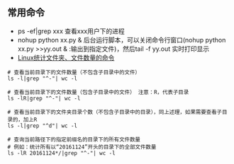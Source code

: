 ## 常用命令


* ps -ef|grep xxx                        查看xxx用户下的进程
* nohup python xx.py &                   后台运行脚本，可以关闭命令行窗口(nohup python xx.py >>yy.out & :输出到指定文件)，然后tail -f yy.out 实时打印显示
* [Linux统计文件夹、文件数量的命令](https://www.cnblogs.com/uzipi/p/6100790.html)
```shell
# 查看当前目录下的文件数量（不包含子目录中的文件）
ls -l|grep "^-"| wc -l

# 查看当前目录下的文件数量（包含子目录中的文件） 注意：R，代表子目录
ls -lR|grep "^-"| wc -l

# 查看当前目录下的文件夹目录个数（不包含子目录中的目录），同上述理，如果需要查看子目录的，加上R
ls -l|grep "^d"| wc -l

# 查询当前路径下的指定前缀名的目录下的所有文件数量
# 例如：统计所有以“20161124”开头的目录下的全部文件数量
ls -lR 20161124*/|grep "^-"| wc -l
```
